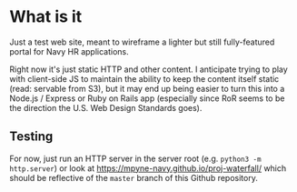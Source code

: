 # What is it

Just a test web site, meant to wireframe a lighter but still fully-featured
portal for Navy HR applications.

Right now it's just static HTTP and other content. I anticipate trying to play
with client-side JS to maintain the ability to keep the content itself static
(read: servable from S3), but it may end up being easier to turn this into a
Node.js / Express or Ruby on Rails app (especially since RoR seems to be the
direction the U.S. Web Design Standards goes).

## Testing

For now, just run an HTTP server in the server root (e.g. `python3 -m http.server`)
or look at https://mpyne-navy.github.io/proj-waterfall/ which should be reflective
of the `master` branch of this Github repository.
